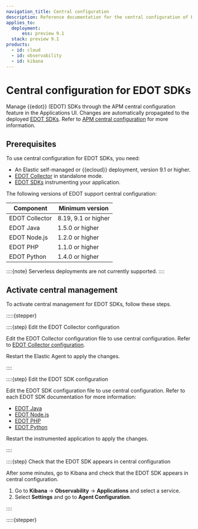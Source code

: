 ```yaml
---
navigation_title: Central configuration
description: Reference documentation for the central configuration of EDOT SDKs.
applies_to:
  deployment:
      ess: preview 9.1
  stack: preview 9.1
products:
  - id: cloud
  - id: observability
  - id: kibana
---
```


# Central configuration for EDOT SDKs

Manage {{edot}} (EDOT) SDKs through the APM central configuration feature in the Applications UI. Changes are automatically propagated to the deployed [EDOT SDKs](./edot-sdks/index.md). Refer to [APM central configuration](docs-content://solutions/observability/apm/apm-agent-central-configuration.md) for more information.

## Prerequisites

To use central configuration for EDOT SDKs, you need:

* An Elastic self-managed or {{ecloud}} deployment, version 9.1 or higher.
* [EDOT Collector](./edot-collector/index.md) in standalone mode.
* [EDOT SDKs](./edot-sdks/index.md) instrumenting your application.

The following versions of EDOT support central configuration:

| Component | Minimum version |
|-----------|----------------|
| EDOT Collector | 8.19, 9.1 or higher |
| EDOT Java | 1.5.0 or higher |
| EDOT Node.js | 1.2.0 or higher |
| EDOT PHP | 1.1.0 or higher |
| EDOT Python | 1.4.0 or higher |

::::{note}
Serverless deployments are not currently supported.
::::

## Activate central management

To activate central management for EDOT SDKs, follow these steps.

:::::{stepper}

::::{step} Edit the EDOT Collector configuration

Edit the EDOT Collector configuration file to use central configuration. Refer to [EDOT Collector configuration](./edot-collector/config/default-config-standalone.md#central-configuration).

Restart the Elastic Agent to apply the changes.

::::

::::{step} Edit the EDOT SDK configuration

Edit the EDOT SDK configuration file to use central configuration. Refer to each EDOT SDK documentation for more information:

- [EDOT Java](./edot-sdks/java/configuration.md#central-configuration)
- [EDOT Node.js](./edot-sdks/nodejs/configuration.md#central-configuration)
- [EDOT PHP](./edot-sdks/php/configuration.md#central-configuration)
- [EDOT Python](./edot-sdks/python/configuration.md#central-configuration)

Restart the instrumented application to apply the changes.

::::

::::{step} Check that the EDOT SDK appears in central configuration

After some minutes, go to Kibana and check that the EDOT SDK appears in central configuration.

1. Go to **Kibana** → **Observability** → **Applications** and select a service.
2. Select **Settings** and go to **Agent Configuration**.

::::

:::::{stepper}
